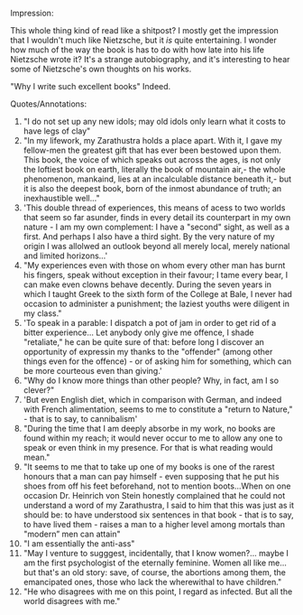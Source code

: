 Impression:

This whole thing kind of read like a shitpost? I mostly get the impression that I wouldn't much like Nietzsche, but it *is* quite entertaining. I wonder how much of the way the book is has to do with how late into his life Nietzsche wrote it? It's a strange autobiography, and it's interesting to hear some of Nietzsche's own thoughts on his works.

"Why I write such excellent books" Indeed.

Quotes/Annotations:
1. "I do not set up any new idols; may old idols only learn what it costs to have legs of clay"
1. "In my lifework, my Zarathustra holds a place apart. With it, I gave my fellow-men the greatest gift that has ever been bestowed upon them. This book, the voice of which speaks out across the ages, is not only the loftiest book on earth, literally the book of mountain air,- the whole phenomenon, mankaind, lies at an incalculable distance beneath it,- but it is also the deepest book, born of the inmost abundance of truth; an inexhaustible well..."
1. 'This double thread of experiences, this means of acess to two worlds that seem so far asunder, finds in every detail its counterpart in my own nature - I am my own complement: I have a "second" sight, as well as a first. And perhaps I also have a third sight. By the very nature of my origin I was allolwed an outlook beyond all merely local, merely national and limited horizons...'
1. "My experiences even with those on whom every other man has burnt his fingers, speak without exception in their favour; I tame every bear, I can make even clowns behave decently. During the seven years in which I taught Greek to the sixth form of the College at Bale, I never had occasion to administer a punishment; the laziest youths were diligent in my class."
1. 'To speak in a parable: I dispatch a pot of jam in order to get rid of a bitter experience... Let anybody only give me offence, I shade "retaliate," he can be quite sure of that: before long I discover an opportunity of expressin my thanks to the "offender" (among other things even for the offence) - or of asking him for something, which can be more courteous even than giving.'
1. "Why do I know more things than other people? Why, in fact, am I so clever?"
1. 'But even English diet, which in comparison with German, and indeed with French alimentation, seems to me to constitute a "return to Nature," - that is to say, to cannibalism'
1. "During the time that I am deeply absorbe in my work, no books are found within my reach; it would never occur to me to allow any one to speak or even think in my presence. For that is what reading would mean."
1. "It seems to me that to take up one of my books is one of the rarest honours that a man can pay himself - even supposing that he put his shoes from off his feet beforehand, not to mention boots...When on one occasion Dr. Heinrich von Stein honestly complained that he could not understand a word of my Zarathustra, I said to him that this was just as it should be: to have understood six sentences in that book - that is to say, to have lived them - raises a man to a higher level among mortals than "modern” men can attain"
1. "I am essentially the anti-ass"
1. "May I venture to sugggest, incidentally, that I know women?... maybe I am the first psychologist of the eternally feminine. Women all like me... but that's an old story: save, of course, the abortions among them, the emancipated ones, those who lack the wherewithal to have children."
1. "He who disagrees with me on this point, I regard as infected. But all the world disagrees with me."

